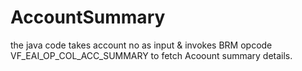# AccountSummary
the java code takes account no as input & invokes BRM opcode VF_EAI_OP_COL_ACC_SUMMARY to fetch Acoount summary details.
